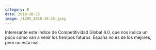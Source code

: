 ```yaml
--- 
category: B 
date: 2018-10-25 
image: /1295_2018-10-25.jpeg 
--- 
```


Interesante este Índice de Competitividad Global 4.0, que nos indica un poco cómo van a venir los tiempos futuros. España no es de los mejores, pero no está mal.